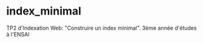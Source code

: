 # index_minimal
TP2 d'Indexation Web: "Construire un index minimal". 3ème année d'études à l'ENSAI 
